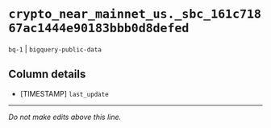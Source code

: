 # `crypto_near_mainnet_us._sbc_161c71867ac1444e90183bbb0d8defed`
`bq-1` | `bigquery-public-data`

## Column details
* [TIMESTAMP] `last_update`

-------------------------------------------------------------------------------
*Do not make edits above this line.*
